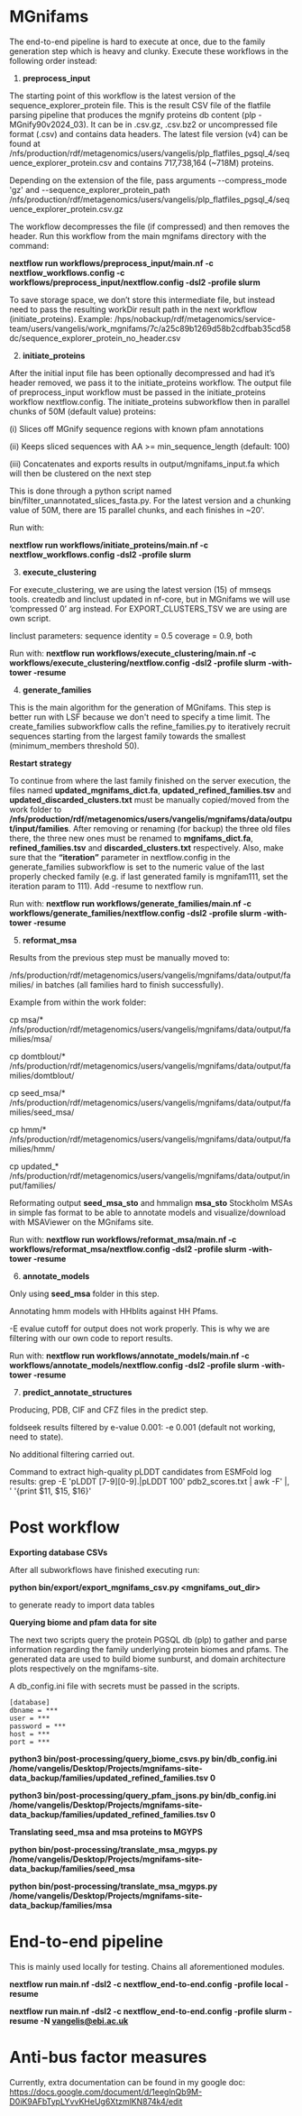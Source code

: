 # MGnifams

The end-to-end pipeline is hard to execute at once, due to the family generation step which is heavy and clunky. Execute these workflows in the following order instead:

1. **preprocess_input**

The starting point of this workflow is the latest version of the sequence_explorer_protein file. This is the result CSV file of the flatfile parsing pipeline that produces the mgnify proteins db content (plp -MGnify90v2024_03). It can be in .csv.gz, .csv.bz2 or uncompressed file format (.csv) and contains data headers. The latest file version (v4) can be found at /nfs/production/rdf/metagenomics/users/vangelis/plp_flatfiles_pgsql_4/sequence_explorer_protein.csv and contains 717,738,164 (~718M) proteins.

Depending on the extension of the file, pass arguments --compress_mode 'gz' and --sequence_explorer_protein_path /nfs/production/rdf/metagenomics/users/vangelis/plp_flatfiles_pgsql_4/sequence_explorer_protein.csv.gz

The workflow decompresses the file (if compressed) and then removes the header. Run this workflow from the main mgnifams directory with the command:

**nextflow run workflows/preprocess_input/main.nf -c nextflow_workflows.config -c workflows/preprocess_input/nextflow.config -dsl2 -profile slurm**

To save storage space, we don’t store this intermediate file, but instead need to pass the resulting workDir result path in the next workflow (initiate_proteins). Example: /hps/nobackup/rdf/metagenomics/service-team/users/vangelis/work_mgnifams/7c/a25c89b1269d58b2cdfbab35cd58dc/sequence_explorer_protein_no_header.csv

2. **initiate_proteins**

After the initial input file has been optionally decompressed and had it’s header removed, we pass it to the initiate_proteins workflow. The output file of preprocess_input workflow must be passed in the initiate_proteins workflow nextflow.config.
The initiate_proteins subworkflow then in parallel chunks of 50M (default value) proteins:

(i) Slices off MGnify sequence regions with known pfam annotations

(ii) Keeps sliced sequences with AA >= min_sequence_length (default: 100)

(iii) Concatenates and exports results in output/mgnifams_input.fa which will then be clustered on the next step

This is done through a python script named bin/filter_unannotated_slices_fasta.py. For the latest version and a chunking value of 50M, there are 15 parallel chunks, and each finishes in ~20'.

Run with:

**nextflow run workflows/initiate_proteins/main.nf -c nextflow_workflows.config -dsl2 -profile slurm**

3. **execute_clustering**

For execute_clustering, we are using the latest version (15) of mmseqs tools. createdb and linclust updated in nf-core, but in MGnifams we will use ‘compressed 0’ arg instead. For EXPORT_CLUSTERS_TSV we are using are own script.

linclust parameters:
sequence identity = 0.5
coverage = 0.9, both

Run with: **nextflow run workflows/execute_clustering/main.nf -c workflows/execute_clustering/nextflow.config -dsl2 -profile slurm -with-tower -resume**

4. **generate_families**

This is the main algorithm for the generation of MGnifams. This step is better run with LSF because we don't need to specify a time limit.
The create_families subworkflow calls the refine_families.py to iteratively recruit sequences starting from the largest family towards the smallest (minimum_members threshold 50).

**Restart strategy**

To continue from where the last family finished on the server execution, the files named **updated_mgnifams_dict.fa**, **updated_refined_families.tsv** and **updated_discarded_clusters.txt** must be manually copied/moved from the work folder to **/nfs/production/rdf/metagenomics/users/vangelis/mgnifams/data/output/input/families**. After removing or renaming (for backup) the three old files there, the three new ones must be renamed to **mgnifams_dict.fa**, **refined_families.tsv** and **discarded_clusters.txt** respectively. Also, make sure that the **“iteration”** parameter in nextflow.config in the generate_families subworkflow is set to the numeric value of the last properly checked family (e.g. if last generated family is mgnifam111, set the iteration param to 111). Add -resume to nextflow run.

Run with: **nextflow run workflows/generate_families/main.nf -c workflows/generate_families/nextflow.config -dsl2 -profile slurm -with-tower -resume**

5. **reformat_msa**

Results from the previous step must be manually moved to:

/nfs/production/rdf/metagenomics/users/vangelis/mgnifams/data/output/families/
in batches (all families hard to finish successfully).

Example from within the work folder:

cp msa/* /nfs/production/rdf/metagenomics/users/vangelis/mgnifams/data/output/families/msa/

cp domtblout/* /nfs/production/rdf/metagenomics/users/vangelis/mgnifams/data/output/families/domtblout/

cp seed_msa/* /nfs/production/rdf/metagenomics/users/vangelis/mgnifams/data/output/families/seed_msa/

cp hmm/* /nfs/production/rdf/metagenomics/users/vangelis/mgnifams/data/output/families/hmm/

cp updated_* /nfs/production/rdf/metagenomics/users/vangelis/mgnifams/data/output/input/families/

Reformating output **seed_msa_sto** and hmmalign **msa_sto** Stockholm MSAs in simple fas format to be able to annotate models and visualize/download with MSAViewer on the MGnifams site.

Run with: **nextflow run workflows/reformat_msa/main.nf -c workflows/reformat_msa/nextflow.config -dsl2 -profile slurm -with-tower -resume**

6. **annotate_models**

Only using **seed_msa** folder in this step.

Annotating hmm models with HHblits against HH Pfams.

-E evalue cutoff for output does not work properly. This is why we are filtering with our own code to report results.

Run with: **nextflow run workflows/annotate_models/main.nf -c workflows/annotate_models/nextflow.config -dsl2 -profile slurm -with-tower -resume**

7. **predict_annotate_structures**

Producing, PDB, CIF and CFZ files in the predict step.

foldseek results filtered by e-value 0.001: -e 0.001 (default not working, need to state).

No additional filtering carried out.

Command to extract high-quality pLDDT candidates from ESMFold log results:
grep -E 'pLDDT [7-9][0-9]\.|pLDDT 100' pdb2_scores.txt | awk -F' |, ' '{print $11, $15, $16}'

# Post workflow

**Exporting database CSVs**

After all subworkflows have finished executing run:

**python bin/export/export_mgnifams_csv.py <mgnifams_out_dir>**

to generate ready to import data tables

**Querying biome and pfam data for site**

The next two scripts query the protein PGSQL db (plp) to gather and parse information regarding the family underlying protein biomes and pfams.
The generated data are used to build biome sunburst, and domain architecture plots respectively on the mgnifams-site.

A db_config.ini file with secrets must be passed in the scripts.

```
[database]
dbname = ***
user = ***
password = ***
host = ***
port = ***
```

**python3 bin/post-processing/query_biome_csvs.py bin/db_config.ini /home/vangelis/Desktop/Projects/mgnifams-site-data_backup/families/updated_refined_families.tsv 0**

**python3 bin/post-processing/query_pfam_jsons.py bin/db_config.ini /home/vangelis/Desktop/Projects/mgnifams-site-data_backup/families/updated_refined_families.tsv 0**

**Translating seed_msa and msa proteins to MGYPS**

**python bin/post-processing/translate_msa_mgyps.py /home/vangelis/Desktop/Projects/mgnifams-site-data_backup/families/seed_msa**

**python bin/post-processing/translate_msa_mgyps.py /home/vangelis/Desktop/Projects/mgnifams-site-data_backup/families/msa**

# End-to-end pipeline

This is mainly used locally for testing. Chains all aforementioned modules.

**nextflow run main.nf -dsl2 -c nextflow_end-to-end.config -profile local -resume**

**nextflow run main.nf -dsl2 -c nextflow_end-to-end.config -profile slurm -resume -N vangelis@ebi.ac.uk**

# Anti-bus factor measures
Currently, extra documentation can be found in my google doc: https://docs.google.com/document/d/1eeglnQb9M-D0iK9AFbTypLYvvKHeUg6XtzmlKN874k4/edit
